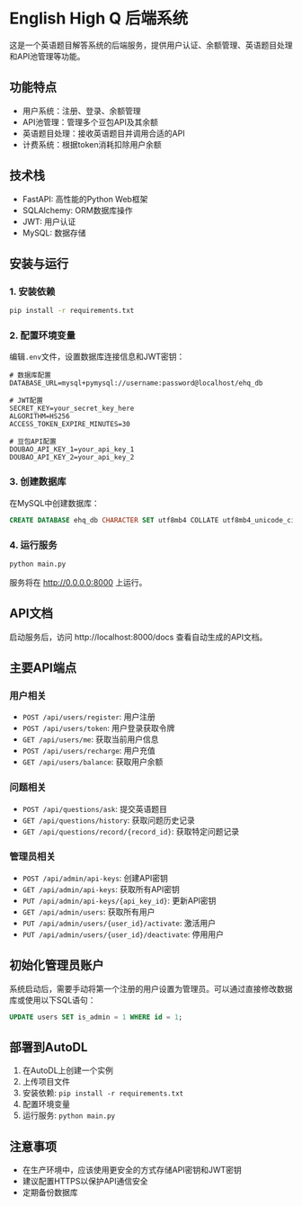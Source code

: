 # English High Q 后端系统

这是一个英语题目解答系统的后端服务，提供用户认证、余额管理、英语题目处理和API池管理等功能。

## 功能特点

- 用户系统：注册、登录、余额管理
- API池管理：管理多个豆包API及其余额
- 英语题目处理：接收英语题目并调用合适的API
- 计费系统：根据token消耗扣除用户余额

## 技术栈

- FastAPI: 高性能的Python Web框架
- SQLAlchemy: ORM数据库操作
- JWT: 用户认证
- MySQL: 数据存储

## 安装与运行

### 1. 安装依赖

```bash
pip install -r requirements.txt
```

### 2. 配置环境变量

编辑`.env`文件，设置数据库连接信息和JWT密钥：

```
# 数据库配置
DATABASE_URL=mysql+pymysql://username:password@localhost/ehq_db

# JWT配置
SECRET_KEY=your_secret_key_here
ALGORITHM=HS256
ACCESS_TOKEN_EXPIRE_MINUTES=30

# 豆包API配置
DOUBAO_API_KEY_1=your_api_key_1
DOUBAO_API_KEY_2=your_api_key_2
```

### 3. 创建数据库

在MySQL中创建数据库：

```sql
CREATE DATABASE ehq_db CHARACTER SET utf8mb4 COLLATE utf8mb4_unicode_ci;
```

### 4. 运行服务

```bash
python main.py
```

服务将在 http://0.0.0.0:8000 上运行。

## API文档

启动服务后，访问 http://localhost:8000/docs 查看自动生成的API文档。

## 主要API端点

### 用户相关

- `POST /api/users/register`: 用户注册
- `POST /api/users/token`: 用户登录获取令牌
- `GET /api/users/me`: 获取当前用户信息
- `POST /api/users/recharge`: 用户充值
- `GET /api/users/balance`: 获取用户余额

### 问题相关

- `POST /api/questions/ask`: 提交英语题目
- `GET /api/questions/history`: 获取问题历史记录
- `GET /api/questions/record/{record_id}`: 获取特定问题记录

### 管理员相关

- `POST /api/admin/api-keys`: 创建API密钥
- `GET /api/admin/api-keys`: 获取所有API密钥
- `PUT /api/admin/api-keys/{api_key_id}`: 更新API密钥
- `GET /api/admin/users`: 获取所有用户
- `PUT /api/admin/users/{user_id}/activate`: 激活用户
- `PUT /api/admin/users/{user_id}/deactivate`: 停用用户

## 初始化管理员账户

系统启动后，需要手动将第一个注册的用户设置为管理员。可以通过直接修改数据库或使用以下SQL语句：

```sql
UPDATE users SET is_admin = 1 WHERE id = 1;
```

## 部署到AutoDL

1. 在AutoDL上创建一个实例
2. 上传项目文件
3. 安装依赖: `pip install -r requirements.txt`
4. 配置环境变量
5. 运行服务: `python main.py`

## 注意事项

- 在生产环境中，应该使用更安全的方式存储API密钥和JWT密钥
- 建议配置HTTPS以保护API通信安全
- 定期备份数据库
